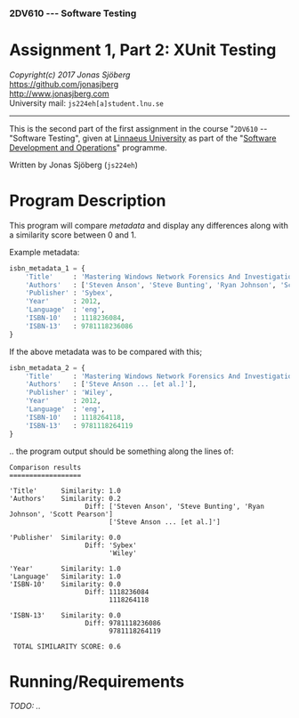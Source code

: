 ### 2DV610 --- Software Testing

Assignment 1, Part 2: XUnit Testing
===================================
*Copyright(c) 2017 Jonas Sjöberg*  
<https://github.com/jonasjberg>  
<http://www.jonasjberg.com>  
University mail: `js224eh[a]student.lnu.se`  

--------------------------------------------------------------------------------

This is the second part of the first assignment in the course "`2DV610` --
"Software Testing", given at [Linnaeus University](https://lnu.se/en/) as part
of the "[Software Development and Operations](https://udm-devops.se/)"
programme.

Written by Jonas Sjöberg (`js224eh`)



Program Description
===================
This program will compare *metadata* and display any differences along with a
similarity score between 0 and 1.

Example metadata:
```python
isbn_metadata_1 = {
    'Title'     : 'Mastering Windows Network Forensics And Investigation',
    'Authors'   : ['Steven Anson', 'Steve Bunting', 'Ryan Johnson', 'Scott Pearson'],
    'Publisher' : 'Sybex',
    'Year'      : 2012,
    'Language'  : 'eng',
    'ISBN-10'   : 1118236084,
    'ISBN-13'   : 9781118236086
}
```

If the above metadata was to be compared with this;
```python
isbn_metadata_2 = {
    'Title'     : 'Mastering Windows Network Forensics And Investigation',
    'Authors'   : ['Steve Anson ... [et al.]'],
    'Publisher' : 'Wiley',
    'Year'      : 2012,
    'Language'  : 'eng',
    'ISBN-10'   : 1118264118,
    'ISBN-13'   : 9781118264119
}
```

.. the program output should be something along the lines of:
```
Comparison results
==================

'Title'      Similarity: 1.0
'Authors'    Similarity: 0.2
                   Diff: ['Steven Anson', 'Steve Bunting', 'Ryan Johnson', 'Scott Pearson']
                         ['Steve Anson ... [et al.]']

'Publisher'  Similarity: 0.0
                   Diff: 'Sybex'
                         'Wiley'

'Year'       Similarity: 1.0
'Language'   Similarity: 1.0
'ISBN-10'    Similarity: 0.0
                   Diff: 1118236084
                         1118264118

'ISBN-13'    Similarity: 0.0
                   Diff: 9781118236086
                         9781118264119

 TOTAL SIMILARITY SCORE: 0.6
```



Running/Requirements
====================
*TODO: ..*

